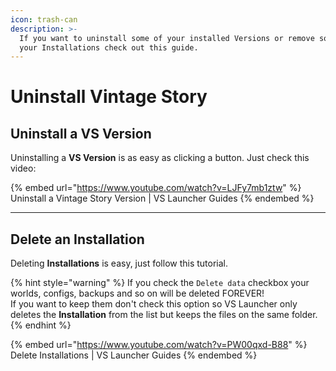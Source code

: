 ```yaml
---
icon: trash-can
description: >-
  If you want to uninstall some of your installed Versions or remove some of
  your Installations check out this guide.
---
```


# Uninstall Vintage Story

## Uninstall a VS Version

Uninstalling a **VS Version** is as easy as clicking a button. Just check this video:

{% embed url="https://www.youtube.com/watch?v=LJFy7mb1ztw" %}
Uninstall a Vintage Story Version | VS Launcher Guides
{% endembed %}

***

## Delete an Installation

Deleting **Installations** is easy, just follow this tutorial.

{% hint style="warning" %}
If you check the `Delete data` checkbox your worlds, configs, backups and so on will be deleted FOREVER!\
If you want to keep them don't check this option so VS Launcher only deletes the **Installation** from the list but keeps the files on the same folder.
{% endhint %}

{% embed url="https://www.youtube.com/watch?v=PW00qxd-B88" %}
Delete Installations | VS Launcher Guides
{% endembed %}
